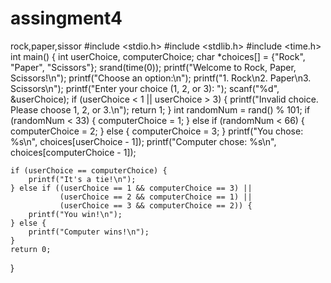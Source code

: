# assingment4
rock,paper,sissor
#include <stdio.h>
#include <stdlib.h>
#include <time.h>
int main() {
    int userChoice, computerChoice;
    char *choices[] = {"Rock", "Paper", "Scissors"};
    srand(time(0));
    printf("Welcome to Rock, Paper, Scissors!\n");
    printf("Choose an option:\n");
    printf("1. Rock\n2. Paper\n3. Scissors\n");
    printf("Enter your choice (1, 2, or 3): ");
    scanf("%d", &userChoice);
    if (userChoice < 1 || userChoice > 3) {
        printf("Invalid choice. Please choose 1, 2, or 3.\n");
        return 1;
    }
    int randomNum = rand() % 101;
    if (randomNum < 33) {
        computerChoice = 1;
    } else if (randomNum < 66) {
        computerChoice = 2;
    } else {
        computerChoice = 3;
    }
    printf("You chose: %s\n", choices[userChoice - 1]);
    printf("Computer chose: %s\n", choices[computerChoice - 1]);

    if (userChoice == computerChoice) {
        printf("It's a tie!\n");
    } else if ((userChoice == 1 && computerChoice == 3) ||  
               (userChoice == 2 && computerChoice == 1) ||  
               (userChoice == 3 && computerChoice == 2)) {  
        printf("You win!\n");
    } else {
        printf("Computer wins!\n");
    }
    return 0;
}

